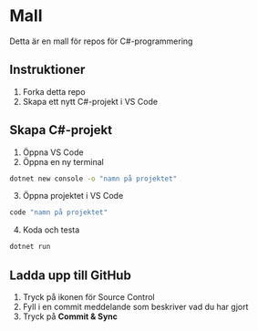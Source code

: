 # Mall
Detta är en mall för repos för C#-programmering

## Instruktioner

1. Forka detta repo
2. Skapa ett nytt C#-projekt i VS Code

## Skapa C#-projekt

1. Öppna VS Code
2. Öppna en ny terminal

```bash
dotnet new console -o "namn på projektet"
```

3. Öppna projektet i VS Code

```bash
code "namn på projektet"
```

4. Koda och testa

```bash
dotnet run
```

## Ladda upp till GitHub

1. Tryck på ikonen för Source Control
2. Fyll i en commit meddelande som beskriver vad du har gjort
3. Tryck på **Commit & Sync**
